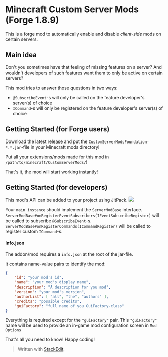 # Minecraft Custom Server Mods (Forge 1.8.9)
This is a forge mod to automatically enable and disable *client-side* mods on certain servers.

## Main idea
Don't you sometimes have that feeling of missing features on a server?
And wouldn't developers of such features want them to only be active on certain servers?

This mod tries to answer those questions in two ways:

- `@SubscribeEvent`-s will only be called on the feature developer's server(s) of choice
- `ICommand`-s will only be registered on the feature developer's server(s) of choice

## Getting Started (for Forge users)
Download the latest [release](https://github.com/ThomasVDP/MinecraftServerModsFoundation/releases) and put the `CustomServerModsFoundation-*.*.jar`-file in your Minecraft mods directory!

Put all your extensions/mods made for this mod in `/path/to/minecraft/CustomServerMods/`!

That's it, the mod will start working instantly!

## Getting Started (for developers)
This mod's API can be added to your project using JitPack.
[![](https://jitpack.io/v/ThomasVDP/MinecraftServerModsFoundation.svg)](https://jitpack.io/#ThomasVDP/MinecraftServerModsFoundation)

Your `main instance` should implement the `ServerModBase` interface.
`ServerModBase#onRegisterEventSubscribers(IEventSubscribeRegister)` will be called to subscribe `@SubscribeEvent`-s.
`ServerModBase#onRegisterCommands(ICommandRegister)` will be called to register custom `ICommand`-s.

#### Info.json
The addon/mod requires a `info.json` at the root of the jar-file.

It contains name-value pairs to identify the mod:
```json
{
	"id": "your mod's id",
	"name": "your mod's display name",
	"description": "A description for you mod",
	"version": "your mod's version",
	"authorList": [ "all", "the", "authors" ],
	"credits": "possible credits",
	"guiFactory": "full name of you GuiFactory-class"
}
```

Everything is required except for the `"guiFactory"` pair.
This `"guiFactory"` name will be used to provide an in-game mod configuration screen in `Mod Options`


That's all you need to know!
Happy coding!

> Written with [StackEdit](https://stackedit.io/).
